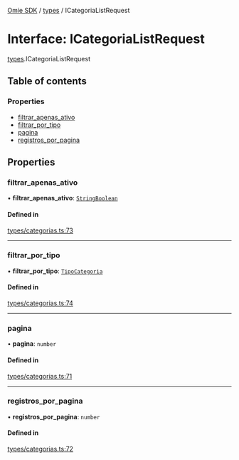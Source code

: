 [Omie SDK](../README.md) / [types](../modules/types.md) / ICategoriaListRequest

# Interface: ICategoriaListRequest

[types](../modules/types.md).ICategoriaListRequest

## Table of contents

### Properties

- [filtrar\_apenas\_ativo](types.ICategoriaListRequest.md#filtrar_apenas_ativo)
- [filtrar\_por\_tipo](types.ICategoriaListRequest.md#filtrar_por_tipo)
- [pagina](types.ICategoriaListRequest.md#pagina)
- [registros\_por\_pagina](types.ICategoriaListRequest.md#registros_por_pagina)

## Properties

### filtrar\_apenas\_ativo

• **filtrar\_apenas\_ativo**: [`StringBoolean`](../modules/types.md#stringboolean)

#### Defined in

[types/categorias.ts:73](https://github.com/lucas-bogos/omie-sdk/blob/96c014c/src/types/categorias.ts#L73)

___

### filtrar\_por\_tipo

• **filtrar\_por\_tipo**: [`TipoCategoria`](../modules/types.md#tipocategoria)

#### Defined in

[types/categorias.ts:74](https://github.com/lucas-bogos/omie-sdk/blob/96c014c/src/types/categorias.ts#L74)

___

### pagina

• **pagina**: `number`

#### Defined in

[types/categorias.ts:71](https://github.com/lucas-bogos/omie-sdk/blob/96c014c/src/types/categorias.ts#L71)

___

### registros\_por\_pagina

• **registros\_por\_pagina**: `number`

#### Defined in

[types/categorias.ts:72](https://github.com/lucas-bogos/omie-sdk/blob/96c014c/src/types/categorias.ts#L72)
